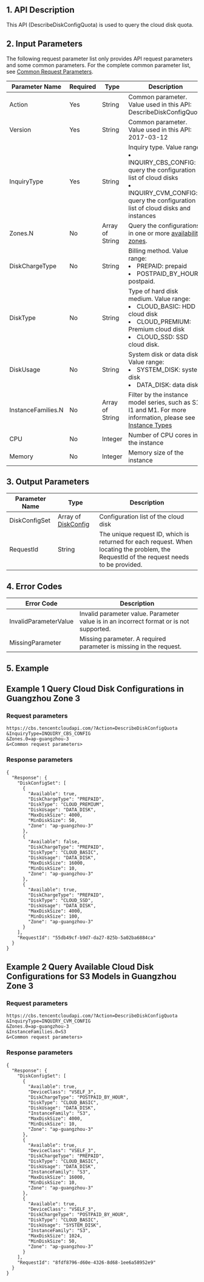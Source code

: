 
## 1. API Description

This API (DescribeDiskConfigQuota) is used to query the cloud disk quota.

## 2. Input Parameters

The following request parameter list only provides API request parameters and some common parameters. For the complete common parameter list, see [Common Request Parameters](/document/api/362/15637).

| Parameter Name | Required | Type | Description |
|---------|---------|---------|---------|
| Action | Yes | String | Common parameter. Value used in this API: DescribeDiskConfigQuota |
| Version | Yes | String | Common parameter. Value used in this API: 2017-03-12 |
| InquiryType | Yes | String | Inquiry type. Value range: <li>INQUIRY_CBS_CONFIG: query the configuration list of cloud disks </li><li>INQUIRY_CVM_CONFIG: query the configuration list of cloud disks and instances</li> |
| Zones.N | No | Array of String | Query the configurations in one or more [availability zones](/document/api/213/9452#zone). |
| DiskChargeType | No | String | Billing method. Value range: <li>PREPAID: prepaid </li><li>POSTPAID_BY_HOUR: postpaid. </li>|
| DiskType | No | String | Type of hard disk medium. Value range: <li>CLOUD_BASIC: HDD cloud disk </li><li>CLOUD_PREMIUM: Premium cloud disk </li><li>CLOUD_SSD: SSD cloud disk.</li> |
| DiskUsage | No | String | System disk or data disk. Value range: <li>SYSTEM_DISK: system disk </li><li>DATA_DISK: data disk.</li> |
| InstanceFamilies.N | No | Array of String | Filter by the instance model series, such as S1, I1 and M1. For more information, please see [Instance Types](https://cloud.tencent.com/document/product/213/11518) |
| CPU | No | Integer | Number of CPU cores in the instance |
| Memory | No | Integer | Memory size of the instance |

## 3. Output Parameters



| Parameter Name | Type | Description |
|---------|---------|---------|
| DiskConfigSet | Array of [DiskConfig](/document/api/362/15669#DiskConfig) | Configuration list of the cloud disk |
| RequestId | String | The unique request ID, which is returned for each request. When locating the problem, the RequestId of the request needs to be provided. |

## 4. Error Codes



| Error Code | Description |
|---------|---------|
| InvalidParameterValue | Invalid parameter value. Parameter value is in an incorrect format or is not supported. |
| MissingParameter | Missing parameter. A required parameter is missing in the request. |

## 5. Example

## Example 1 Query Cloud Disk Configurations in Guangzhou Zone 3

### Request parameters

```
https://cbs.tencentcloudapi.com/?Action=DescribeDiskConfigQuota
&InquiryType=INQUIRY_CBS_CONFIG
&Zones.0=ap-guangzhou-3
&<Common request parameters>
```
### Response parameters

```
{
  "Response": {
    "DiskConfigSet": [
      {
        "Available": true,
        "DiskChargeType": "PREPAID",
        "DiskType": "CLOUD_PREMIUM",
        "DiskUsage": "DATA_DISK",
        "MaxDiskSize": 4000,
        "MinDiskSize": 50,
        "Zone": "ap-guangzhou-3"
      },
      {
        "Available": false,
        "DiskChargeType": "PREPAID",
        "DiskType": "CLOUD_BASIC",
        "DiskUsage": "DATA_DISK",
        "MaxDiskSize": 16000,
        "MinDiskSize": 10,
        "Zone": "ap-guangzhou-3"
      },
      {
        "Available": true,
        "DiskChargeType": "PREPAID",
        "DiskType": "CLOUD_SSD",
        "DiskUsage": "DATA_DISK",
        "MaxDiskSize": 4000,
        "MinDiskSize": 100,
        "Zone": "ap-guangzhou-3"
      }
    ],
    "RequestId": "55db49cf-b9d7-da27-825b-5a02ba6884ca"
  }
}
```

## Example 2 Query Available Cloud Disk Configurations for S3 Models in Guangzhou Zone 3

### Request parameters

```
https://cbs.tencentcloudapi.com/?Action=DescribeDiskConfigQuota
&InquiryType=INQUIRY_CVM_CONFIG
&Zones.0=ap-guangzhou-3
&InstanceFamilies.0=S3
&<Common request parameters>
```
### Response parameters

```
{
  "Response": {
    "DiskConfigSet": [
      {
        "Available": true,
        "DeviceClass": "VSELF_3",
        "DiskChargeType": "POSTPAID_BY_HOUR",
        "DiskType": "CLOUD_BASIC",
        "DiskUsage": "DATA_DISK",
        "InstanceFamily": "S3",
        "MaxDiskSize": 4000,
        "MinDiskSize": 10,
        "Zone": "ap-guangzhou-3"
      },
      {
        "Available": true,
        "DeviceClass": "VSELF_3",
        "DiskChargeType": "PREPAID",
        "DiskType": "CLOUD_BASIC",
        "DiskUsage": "DATA_DISK",
        "InstanceFamily": "S3",
        "MaxDiskSize": 16000,
        "MinDiskSize": 10,
        "Zone": "ap-guangzhou-3"
      },
      {
        "Available": true,
        "DeviceClass": "VSELF_3",
        "DiskChargeType": "POSTPAID_BY_HOUR",
        "DiskType": "CLOUD_BASIC",
        "DiskUsage": "SYSTEM_DISK",
        "InstanceFamily": "S3",
        "MaxDiskSize": 1024,
        "MinDiskSize": 50,
        "Zone": "ap-guangzhou-3"
      }
    ],
    "RequestId": "8fdf8796-d60e-4326-8d68-1ee6a58952e9"
  }
}
```


        

